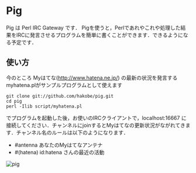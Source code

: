 # Pig 
Pig は Perl IRC Gateway です．
Pigを使うと，Perlであれやこれや処理した結果をIRCに発言させるプログラムを簡単に書くことができます．できるようになる予定です．

## 使い方
今のところ Myはてな(http://www.hatena.ne.jp/) の最新の状況を発言するmyhatena.plがサンプルプログラムとして使えます

    git clone git://github.com/hakobe/pig.git
    cd pig
    perl -Ilib script/myhatena.pl

でプログラムを起動した後，お使いのIRCクライアントで，localhost:16667 に接続してください．チャンネルにjoinするとMyはてなの更新状況がながれてきます．チャンネル名のルールは以下のようになります．

* \#antenna あなたのMyはてなアンテナ
* \#(hatena) id:hatena さんの最近の活動

![pig](http://img.f.hatena.ne.jp/images/fotolife/h/hakobe932/20090517/20090517235602.png?1242572189)